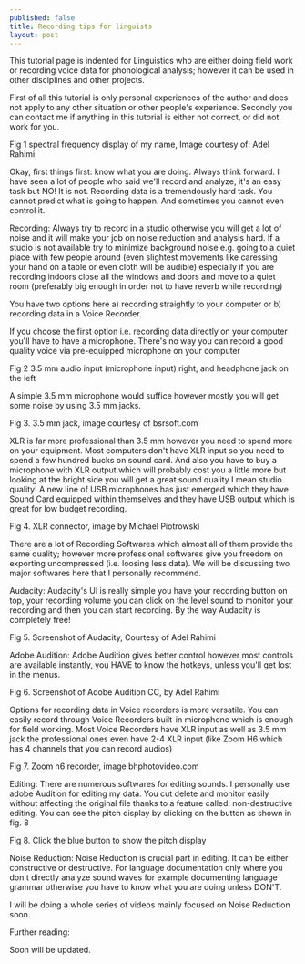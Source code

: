 ```yaml
---
published: false
title: Recording tips for linguists
layout: post
---
```

This tutorial page is indented for Linguistics who are either doing field work or recording voice data for phonological analysis; however it can be used in other disciplines and other projects.

First of all this tutorial is only personal experiences of the author and does not apply to any other situation or other people's experience. Secondly you can contact me if anything in this tutorial is either not correct, or did not work for you.



Fig 1 spectral frequency display of my name, Image courtesy of: Adel Rahimi

Okay, first things first: know what you are doing. Always think forward. I have seen a lot of people who said we'll record and analyze, it's an easy task but NO! It is not. Recording data is a tremendously hard task. You cannot predict what is going to happen. And sometimes you cannot even control it.

Recording: Always try to record in a studio otherwise you will get a lot of noise and it will make your job on noise reduction and analysis hard. If a studio is not available try to minimize background noise e.g. going to a quiet place with few people around (even slightest movements like caressing your hand on a table or even cloth will be audible) especially if you are recording indoors close all the windows and doors and move to a quiet room (preferably big enough in order not to have reverb while recording)

You have two options here a) recording straightly to your computer or b) recording data in a Voice Recorder.

If you choose the first option i.e. recording data directly on your computer you'll have to have a microphone. There's no way you can record a good quality voice via pre-equipped microphone on your computer



Fig 2 3.5 mm audio input (microphone input) right, and headphone jack on the left

A simple 3.5 mm microphone would suffice however mostly you will get some noise by using 3.5 mm jacks.



Fig 3. 3.5 mm jack, image courtesy of bsrsoft.com

XLR is far more professional than 3.5 mm however you need to spend more on your equipment. Most computers don't have XLR input so you need to spend a few hundred bucks on sound card. And also you have to buy a microphone with XLR output which will probably cost you a little more but looking at the bright side you will get a great sound quality I mean studio quality! A new line of USB microphones has just emerged which they have Sound Card equipped within themselves and they have USB output which is great for low budget recording.



Fig 4. XLR connector, image by Michael Piotrowski

There are a lot of Recording Softwares which almost all of them provide the same quality; however more professional softwares give you freedom on exporting uncompressed (i.e. loosing less data). We will be discussing two major softwares here that I personally recommend.

Audacity: Audacity's UI is really simple you have your recording button on top, your recording volume you can click on the level sound to monitor your recording and then you can start recording. By the way Audacity is completely free!



Fig 5. Screenshot of Audacity, Courtesy of Adel Rahimi

Adobe Audition: Adobe Audition gives better control however most controls are available instantly, you HAVE to know the hotkeys, unless you'll get lost in the menus.



Fig 6. Screenshot of Adobe Audition CC, by Adel Rahimi

Options for recording data in Voice recorders is more versatile. You can easily record through Voice Recorders built-in microphone which is enough for field working. Most Voice Recorders have XLR input as well as 3.5 mm jack the professional ones even have 2-4 XLR input (like Zoom H6 which has 4 channels that you can record audios)



Fig 7. Zoom h6 recorder, image bhphotovideo.com

Editing: There are numerous softwares for editing sounds. I personally use adobe Audition for editing my data. You cut delete and monitor easily without affecting the original file thanks to a feature called: non-destructive editing. You can see the pitch display by clicking on the button as shown in fig. 8



Fig 8. Click the blue button to show the pitch display

Noise Reduction: Noise Reduction is crucial part in editing. It can be either constructive or destructive. For language documentation only where you don't directly analyze sound waves for example documenting language grammar otherwise you have to know what you are doing unless DON'T.

I will be doing a whole series of videos mainly focused on Noise Reduction soon.

 

Further reading:

Soon will be updated.